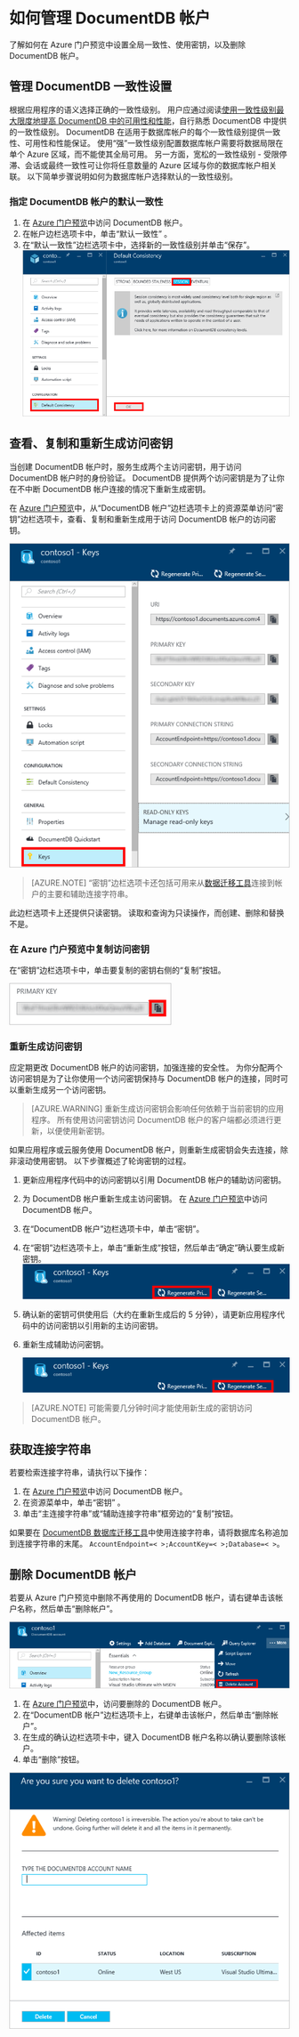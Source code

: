 <properties
    pageTitle="通过 Azure 门户预览管理 DocumentDB 帐户 | Azure"
    description="了解如何通过 Azure 门户预览管理 DocumentDB 帐户。 查找有关使用 Azure 门户预览查看、复制、删除和访问帐户的指南。"
    keywords="Azure 门户预览, documentdb, azure, Azure"
    services="documentdb"
    documentationcenter=""
    author="kirillg"
    manager="jhubbard"
    editor="cgronlun" />
<tags
    ms.assetid="00fc172f-f86c-44ca-8336-11998dcab45c"
    ms.service="documentdb"
    ms.workload="data-services"
    ms.tgt_pltfrm="na"
    ms.devlang="na"
    ms.topic="article"
    ms.date="02/03/2017"
    wacn.date="05/31/2017"
    ms.author="kirillg"
    ms.translationtype="Human Translation"
    ms.sourcegitcommit="4a18b6116e37e365e2d4c4e2d144d7588310292e"
    ms.openlocfilehash="ac7c5722462aa453714676ccc1bd1514b2596795"
    ms.contentlocale="zh-cn"
    ms.lasthandoff="05/19/2017" />

# <a name="how-to-manage-an-azure-documentdb-account"></a>如何管理 DocumentDB 帐户
了解如何在 Azure 门户预览中设置全局一致性、使用密钥，以及删除 DocumentDB 帐户。

## <a id="consistency"></a>管理 DocumentDB 一致性设置
根据应用程序的语义选择正确的一致性级别。 用户应通过阅读[使用一致性级别最大限度地提高 DocumentDB 中的可用性和性能][consistency]，自行熟悉 DocumentDB 中提供的一致性级别。 DocumentDB 在适用于数据库帐户的每个一致性级别提供一致性、可用性和性能保证。 使用“强”一致性级别配置数据库帐户需要将数据局限在单个 Azure 区域，而不能使其全局可用。 另一方面，宽松的一致性级别 - 受限停滞、会话或最终一致性可让你将任意数量的 Azure 区域与你的数据库帐户相关联。 以下简单步骤说明如何为数据库帐户选择默认的一致性级别。 

### <a name="to-specify-the-default-consistency-for-an-azure-documentdb-account"></a>指定 DocumentDB 帐户的默认一致性
1. 在 [Azure 门户预览](https://portal.azure.cn/)中访问 DocumentDB 帐户。
2. 在帐户边栏选项卡中，单击“默认一致性” 。
3. 在“默认一致性”边栏选项卡中，选择新的一致性级别并单击“保存”。
    ![默认一致性会话][5]

## <a id="keys"></a>查看、复制和重新生成访问密钥
当创建 DocumentDB 帐户时，服务生成两个主访问密钥，用于访问 DocumentDB 帐户时的身份验证。 DocumentDB 提供两个访问密钥是为了让你在不中断 DocumentDB 帐户连接的情况下重新生成密钥。 

在 [Azure 门户预览](https://portal.azure.cn/)中，从“DocumentDB 帐户”边栏选项卡上的资源菜单访问“密钥”边栏选项卡，查看、复制和重新生成用于访问 DocumentDB 帐户的访问密钥。

![Azure 门户预览屏幕截图，密钥边栏选项卡](./media/documentdb-manage-account/keys.png)

> [AZURE.NOTE]
> “密钥”边栏选项卡还包括可用来从[数据迁移工具](/documentation/articles/documentdb-import-data/)连接到帐户的主要和辅助连接字符串。
> 
> 

此边栏选项卡上还提供只读密钥。 读取和查询为只读操作，而创建、删除和替换不是。

### <a name="copy-an-access-key-in-the-azure-portal"></a>在 Azure 门户预览中复制访问密钥
在“密钥”边栏选项卡中，单击要复制的密钥右侧的“复制”按钮。

![在 Azure 门户预览中查看并复制访问密钥，密钥边栏选项卡](./media/documentdb-manage-account/copykeys.png)

### <a name="regenerate-access-keys"></a>重新生成访问密钥
应定期更改 DocumentDB 帐户的访问密钥，加强连接的安全性。 为你分配两个访问密钥是为了让你使用一个访问密钥保持与 DocumentDB 帐户的连接，同时可以重新生成另一个访问密钥。

> [AZURE.WARNING]
> 重新生成访问密钥会影响任何依赖于当前密钥的应用程序。 所有使用访问密钥访问 DocumentDB 帐户的客户端都必须进行更新，以便使用新密钥。
> 
> 

如果应用程序或云服务使用 DocumentDB 帐户，则重新生成密钥会失去连接，除非滚动使用密钥。 以下步骤概述了轮询密钥的过程。

1. 更新应用程序代码中的访问密钥以引用 DocumentDB 帐户的辅助访问密钥。
2. 为 DocumentDB 帐户重新生成主访问密钥。 在 [Azure 门户预览](https://portal.azure.cn/)中访问 DocumentDB 帐户。
3. 在“DocumentDB 帐户”边栏选项卡中，单击“密钥”。
4. 在“密钥”边栏选项卡上，单击“重新生成”按钮，然后单击“确定”确认要生成新密钥。
    ![重新生成访问密钥](./media/documentdb-manage-account/regenerate-keys.png)
5. 确认新的密钥可供使用后（大约在重新生成后的 5 分钟），请更新应用程序代码中的访问密钥以引用新的主访问密钥。
6. 重新生成辅助访问密钥。
   
    ![重新生成访问密钥](./media/documentdb-manage-account/regenerate-secondary-key.png)

> [AZURE.NOTE]
> 可能需要几分钟时间才能使用新生成的密钥访问 DocumentDB 帐户。
> 
> 

## <a name="get-the--connection-string"></a>获取连接字符串
若要检索连接字符串，请执行以下操作： 

1. 在 [Azure 门户预览](https://portal.azure.cn)中访问 DocumentDB 帐户。
2. 在资源菜单中，单击“密钥” 。
3. 单击“主连接字符串”或“辅助连接字符串”框旁边的“复制”按钮。 

如果要在 [DocumentDB 数据库迁移工具](/documentation/articles/documentdb-import-data/)中使用连接字符串，请将数据库名称追加到连接字符串的末尾。 `AccountEndpoint=< >;AccountKey=< >;Database=< >`。

## <a id="delete"></a> 删除 DocumentDB 帐户
若要从 Azure 门户预览中删除不再使用的 DocumentDB 帐户，请右键单击该帐户名称，然后单击“删除帐户”。

![如何在 Azure 门户预览中删除 DocumentDB 帐户](./media/documentdb-manage-account/deleteaccount.png)

1. 在 [Azure 门户预览](https://portal.azure.cn/)中，访问要删除的 DocumentDB 帐户。
2. 在“DocumentDB 帐户”边栏选项卡上，右键单击该帐户，然后单击“删除帐户”。 
3. 在生成的确认边栏选项卡中，键入 DocumentDB 帐户名称以确认要删除该帐户。
4. 单击“删除”按钮。

![如何在 Azure 门户预览中删除 DocumentDB 帐户](./media/documentdb-manage-account/delete-account-confirm.png)

<!--Image references-->
[1]: ./media/documentdb-manage-account/documentdb_add_region-1.png
[2]: ./media/documentdb-manage-account/documentdb_add_region-2.png
[3]: ./media/documentdb-manage-account/documentdb_change_write_region-1.png
[4]: ./media/documentdb-manage-account/documentdb_change_write_region-2.png
[5]: ./media/documentdb-manage-account/documentdb_change_consistency-1.png
[6]: ./media/documentdb-manage-account/chooseandsaveconsistency.png

<!--Reference style links - using these makes the source content way more readable than using inline links-->
[consistency]: /documentation/articles/documentdb-consistency-levels/
[offers]: /pricing/details/documentdb/

<!---Update_Description: wording update -->